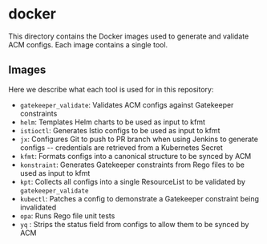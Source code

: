 # docker

This directory contains the Docker images used to generate and validate ACM configs. Each image
contains a single tool.

## Images

Here we describe what each tool is used for in this repository:

- `gatekeeper_validate`: Validates ACM configs against Gatekeeper constraints
- `helm`: Templates Helm charts to be used as input to kfmt
- `istioctl`: Generates Istio configs to be used as input to kfmt
- `jx`: Configures Git to push to PR branch when using Jenkins to generate configs -- credentials
  are retrieved from a Kubernetes Secret
- `kfmt`: Formats configs into a canonical structure to be synced by ACM
- `konstraint`: Generates Gatekeeper constraints from Rego files to be used as input to kfmt
- `kpt`: Collects all configs into a single ResourceList to be validated by `gatekeeper_validate`
- `kubectl`: Patches a config to demonstrate a Gatekeeper constraint being invalidated
- `opa`: Runs Rego file unit tests
- `yq` : Strips the status field from configs to allow them to be synced by ACM

